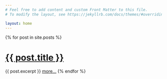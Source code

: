 ```yaml
---
# Feel free to add content and custom Front Matter to this file.
# To modify the layout, see https://jekyllrb.com/docs/themes/#overriding-theme-defaults

layout: home
---
```


<div>
  {% for post in site.posts %}
      <h1><a href="{{ post.url }}">{{ post.title }}</a></h1>
      {{ post.excerpt }}
      <a class="button" href="{{post.url }}">more...</a>
  {% endfor %}
</div>
